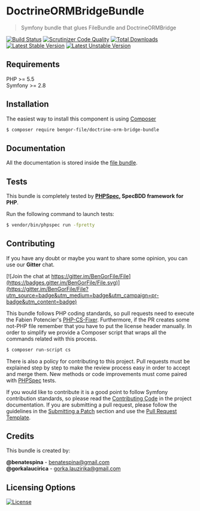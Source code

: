 # DoctrineORMBridgeBundle
> Symfony bundle that glues FileBundle and DoctrineORMBridge

[![Build Status](https://travis-ci.org/BenGorFile/DoctrineORMBridgeBundle.svg?branch=master)](https://travis-ci.org/BenGorFile/DoctrineORMBridgeBundle)
[![Scrutinizer Code Quality](https://scrutinizer-ci.com/g/BenGorFile/DoctrineORMBridgeBundle/badges/quality-score.png?b=master)](https://scrutinizer-ci.com/g/BenGorFile/DoctrineORMBridgeBundle/?branch=master)
[![Total Downloads](https://poser.pugx.org/bengor-file/doctrine-orm-bridge-bundle/downloads)](https://packagist.org/packages/bengor-file/doctrine-orm-bridge-bundle/)
[![Latest Stable Version](https://poser.pugx.org/bengor-file/doctrine-orm-bridge-bundle/v/stable.svg)](https://packagist.org/packages/bengor-file/doctrine-orm-bridge-bundle/)
[![Latest Unstable Version](https://poser.pugx.org/bengor-file/doctrine-orm-bridge-bundle/v/unstable.svg)](https://packagist.org/packages/bengor-file/doctrine-orm-bridge-bundle/)

## Requirements
PHP >= 5.5</br>
Symfony >= 2.8 

## Installation
The easiest way to install this component is using [Composer][6]
```bash
$ composer require bengor-file/doctrine-orm-bridge-bundle
```

## Documentation
All the documentation is stored inside the [file bundle](https://github.com/BenGorFile/FileBundle/blob/master/docs/index.md).

## Tests
This bundle is completely tested by **[PHPSpec][1], SpecBDD framework for PHP**.

Run the following command to launch tests:
```bash
$ vendor/bin/phpspec run -fpretty
```

## Contributing
If you have any doubt or maybe you want to share some opinion, you can use our **Gitter** chat.

[![Join the chat at https://gitter.im/BenGorFile/File](https://badges.gitter.im/BenGorFile/File.svg)](https://gitter.im/BenGorFile/File?utm_source=badge&utm_medium=badge&utm_campaign=pr-badge&utm_content=badge)

This bundle follows PHP coding standards, so pull requests need to execute the Fabien Potencier's [PHP-CS-Fixer][5].
Furthermore, if the PR creates some not-PHP file remember that you have to put the license header manually. In order
to simplify we provide a Composer script that wraps all the commands related with this process.
```bash
$ composer run-script cs
```

There is also a policy for contributing to this project. Pull requests must be explained step by step to make the
review process easy in order to accept and merge them. New methods or code improvements must come paired with
[PHPSpec][1] tests.

If you would like to contribute it is a good point to follow Symfony contribution standards, so please read the
[Contributing Code][2] in the project documentation. If you are submitting a pull request, please follow the guidelines
in the [Submitting a Patch][3] section and use the [Pull Request Template][4].

## Credits
This bundle is created by:
>
**@benatespina** - [benatespina@gmail.com](mailto:benatespina@gmail.com)<br>
**@gorkalaucirica** - [gorka.lauzirika@gmail.com](mailto:gorka.lauzirika@gmail.com)

## Licensing Options
[![License](https://poser.pugx.org/bengor-file/doctrine-orm-bridge-bundle/license.svg)](https://github.com/BenGorFile/DoctrineORMBridgeBundle/blob/master/LICENSE)

[1]: http://www.phpspec.net/
[2]: http://symfony.com/doc/current/contributing/code/index.html
[3]: http://symfony.com/doc/current/contributing/code/patches.html#check-list
[4]: http://symfony.com/doc/current/contributing/code/patches.html#make-a-pull-request
[5]: http://cs.sensiolabs.org/
[6]: http://getcomposer.org
